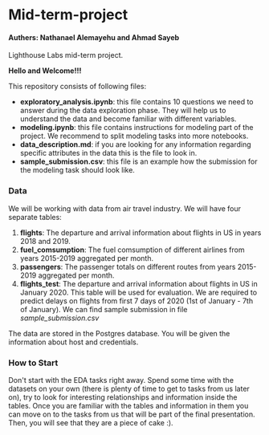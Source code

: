 # Mid-term-project
#### Authers: Nathanael Alemayehu and Ahmad Sayeb  
Lighthouse Labs mid-term project.


**Hello and Welcome!!!**

This repository consists of following files:

- **exploratory_analysis.ipynb**: this file contains 10 questions we need to answer during the data exploration phase. They will help us to understand the data and become familiar with different variables.
- **modeling.ipynb**: this file contains instructions for modeling part of the project. We recommend to split modeling tasks into more notebooks.
- **data_description.md**: if you are looking for any information regarding specific attributes in the data this is the file to look in.
- **sample_submission.csv**: this file is an example how the submission for the modeling task should look like.

### Data

We will be working with data from air travel industry. We will have four separate tables:

1. **flights**: The departure and arrival information about flights in US in years 2018 and 2019.
2. **fuel_comsumption**: The fuel comsumption of different airlines from years 2015-2019 aggregated per month.
3. **passengers**: The passenger totals on different routes from years 2015-2019 aggregated per month.
5. **flights_test**: The departure and arrival information about flights in US in January 2020. This table will be used for evaluation. We are required to predict delays on flights from first 7 days of 2020 (1st of January - 7th of January). We can find sample submission in file _sample_submission.csv_

The data are stored in the Postgres database. You will be given the information about host and credentials.

### How to Start

Don't start with the EDA tasks right away. Spend some time with the datasets on your own (there is plenty of time to get to tasks from us later on), try to look for interesting relationships and information inside the tables. Once you are familiar with the tables and information in them you can move on to the tasks from us that will be part of the final presentation. Then, you will see that they are a piece of cake :).